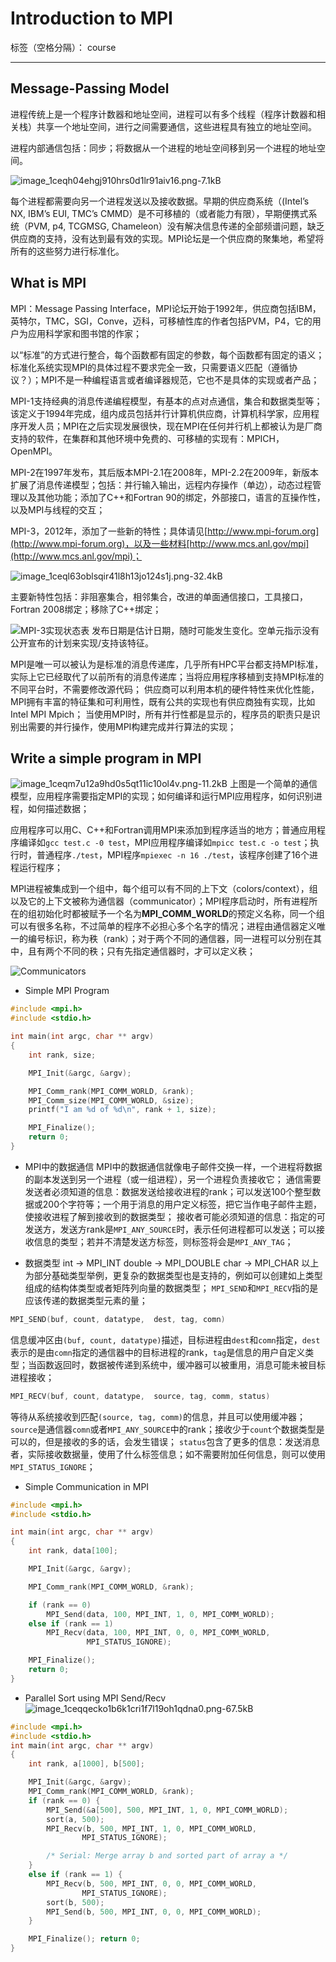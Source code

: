 ﻿# Introduction to MPI

标签（空格分隔）： course

---

## Message-Passing Model

进程传统上是一个程序计数器和地址空间，进程可以有多个线程（程序计数器和相关栈）共享一个地址空间，进行之间需要通信，这些进程具有独立的地址空间。

进程内部通信包括：同步；将数据从一个进程的地址空间移到另一个进程的地址空间。

![image_1ceqh04ehgj910hrs0d1lr91aiv16.png-7.1kB][1]

每个进程都需要向另一个进程发送以及接收数据。早期的供应商系统（(Intel’s NX, IBM’s EUI, TMC’s CMMD）是不可移植的（或者能力有限），早期便携式系统（PVM, p4, TCGMSG, Chameleon）没有解决信息传递的全部频谱问题，缺乏供应商的支持，没有达到最有效的实现。MPI论坛是一个供应商的聚集地，希望将所有的这些努力进行标准化。

## What is MPI

MPI：Message Passing Interface，MPI论坛开始于1992年，供应商包括IBM，英特尔，TMC，SGI，Conve，迈科，可移植性库的作者包括PVM，P4，它的用户为应用科学家和图书馆的作家；

以“标准”的方式进行整合，每个函数都有固定的参数，每个函数都有固定的语义；标准化系统实现MPI的具体过程不要求完全一致，只需要语义匹配（遵循协议？）；MPI不是一种编程语言或者编译器规范，它也不是具体的实现或者产品；

MPI-1支持经典的消息传递编程模型，有基本的点对点通信，集合和数据类型等；该定义于1994年完成，组内成员包括并行计算机供应商，计算机科学家，应用程序开发人员；MPI在之后实现发展很快，现在MPI在任何并行机上都被认为是厂商支持的软件，在集群和其他环境中免费的、可移植的实现有：MPICH，OpenMPI。

MPI-2在1997年发布，其后版本MPI-2.1在2008年，MPI-2.2在2009年，新版本扩展了消息传递模型；包括：并行输入输出，远程内存操作（单边），动态过程管理以及其他功能；添加了C++和Fortran 90的绑定，外部接口，语言的互操作性，以及MPI与线程的交互；

MPI-3，2012年，添加了一些新的特性；具体请见[http://www.mpi-forum.org](http://www.mpi-forum.org)，以及一些材料[http://www.mcs.anl.gov/mpi](http://www.mcs.anl.gov/mpi)；

![image_1ceql63oblsqir41l8h13jo124s1j.png-32.4kB][2]

主要新特性包括：非阻塞集合，相邻集合，改进的单面通信接口，工具接口，Fortran 2008绑定；移除了C++绑定；

![MPI-3实现状态表][3]
发布日期是估计日期，随时可能发生变化。空单元指示没有公开宣布的计划来实现/支持该特征。

MPI是唯一可以被认为是标准的消息传递库，几乎所有HPC平台都支持MPI标准，实际上它已经取代了以前所有的消息传递库；当将应用程序移植到支持MPI标准的不同平台时，不需要修改源代码；
供应商可以利用本机的硬件特性来优化性能，MPI拥有丰富的特征集和可利用性，既有公共的实现也有供应商独有实现，比如Intel MPI Mpich；
当使用MPI时，所有并行性都是显示的，程序员的职责只是识别出需要的并行操作，使用MPI构建完成并行算法的实现；

## Write a simple program in MPI

![image_1ceqm7u12a9hd0s5qt11ic10ol4v.png-11.2kB][4]
上图是一个简单的通信模型，应用程序需要指定MPI的实现；如何编译和运行MPI应用程序，如何识别进程，如何描述数据；

应用程序可以用C、C++和Fortran调用MPI来添加到程序适当的地方；普通应用程序编译如`gcc test.c -0 test`，MPI应用程序编译如`mpicc test.c -o test`；执行时，普通程序`./test`，MPI程序`mpiexec -n 16 ./test`，该程序创建了16个进程运行程序；

MPI进程被集成到一个组中，每个组可以有不同的上下文（colors/context），组以及它的上下文被称为通信器（communicator）；MPI程序启动时，所有进程所在的组初始化时都被赋予一个名为**MPI_COMM_WORLD**的预定义名称，同一个组可以有很多名称，不过简单的程序不必担心多个名字的情况；进程由通信器定义唯一的编号标识，称为秩（rank）；对于两个不同的通信器，同一进程可以分别在其中，且有两个不同的秩；只有先指定通信器时，才可以定义秩；

![Communicators][5]

* Simple MPI Program
```c++
#include <mpi.h>
#include <stdio.h>

int main(int argc, char ** argv)
{
    int rank, size;

    MPI_Init(&argc, &argv);

    MPI_Comm_rank(MPI_COMM_WORLD, &rank);
    MPI_Comm_size(MPI_COMM_WORLD, &size);
    printf("I am %d of %d\n", rank + 1, size);

    MPI_Finalize();
    return 0;
}
```

* MPI中的数据通信
MPI中的数据通信就像电子邮件交换一样，一个进程将数据的副本发送到另一个进程（或一组进程），另一个进程负责接收它；
通信需要发送者必须知道的信息：数据发送给接收进程的rank；可以发送100个整型数据或200个字符等；一个用于消息的用户定义标签，把它当作电子邮件主题，使接收进程了解到接收到的数据类型；
接收者可能必须知道的信息：指定的可发送方，发送方rank是`MPI_ANY_SOURCE`时，表示任何进程都可以发送；可以接收信息的类型；若并不清楚发送方标签，则标签将会是`MPI_ANY_TAG`；

* 数据类型
int -> MPI_INT
double -> MPI_DOUBLE
char -> MPI_CHAR
以上为部分基础类型举例，更复杂的数据类型也是支持的，例如可以创建如上类型组成的结构体类型或者矩阵列向量的数据类型；
`MPI_SEND`和`MPI_RECV`指的是应该传递的数据类型元素的量；

```c++
MPI_SEND(buf, count, datatype,  dest, tag, comn)
```
信息缓冲区由`(buf, count, datatype)`描述，目标进程由`dest`和`comn`指定，`dest`表示的是由`comn`指定的通信器中的目标进程的rank，`tag`是信息的用户自定义类型；当函数返回时，数据被传递到系统中，缓冲器可以被重用，消息可能未被目标进程接收；

```c++
MPI_RECV(buf, count, datatype,  source, tag, comm, status)
```
等待从系统接收到匹配`(source, tag, comm)`的信息，并且可以使用缓冲器；`source`是通信器`comn`或者`MPI_ANY_SOURCE`中的rank；接收少于`count`个数据类型是可以的，但是接收的多的话，会发生错误；
`status`包含了更多的信息：发送消息者，实际接收数据量，使用了什么标签信息；如不需要附加任何信息，则可以使用`MPI_STATUS_IGNORE`；

* Simple Communication in MPI
```c++
#include <mpi.h>
#include <stdio.h>

int main(int argc, char ** argv)
{
    int rank, data[100];

    MPI_Init(&argc, &argv);

    MPI_Comm_rank(MPI_COMM_WORLD, &rank);

    if (rank == 0)
        MPI_Send(data, 100, MPI_INT, 1, 0, MPI_COMM_WORLD);
    else if (rank == 1)
        MPI_Recv(data, 100, MPI_INT, 0, 0, MPI_COMM_WORLD,
                 MPI_STATUS_IGNORE);

    MPI_Finalize();
    return 0;
}
```

* Parallel Sort using MPI Send/Recv
![image_1ceqqecko1b6k1cri1f7l19oh1qdna0.png-67.5kB][6]
```c++
#include <mpi.h>
#include <stdio.h>
int main(int argc, char ** argv)
{
    int rank, a[1000], b[500];

    MPI_Init(&argc, &argv);
    MPI_Comm_rank(MPI_COMM_WORLD, &rank);
    if (rank == 0) {
        MPI_Send(&a[500], 500, MPI_INT, 1, 0, MPI_COMM_WORLD);
        sort(a, 500);
        MPI_Recv(b, 500, MPI_INT, 1, 0, MPI_COMM_WORLD,
				MPI_STATUS_IGNORE);

        /* Serial: Merge array b and sorted part of array a */
    }
    else if (rank == 1) {
        MPI_Recv(b, 500, MPI_INT, 0, 0, MPI_COMM_WORLD,
				MPI_STATUS_IGNORE);
        sort(b, 500);
        MPI_Send(b, 500, MPI_INT, 0, 0, MPI_COMM_WORLD);
    }

    MPI_Finalize(); return 0;
}
```





  [1]: http://static.zybuluo.com/usiege/xis4d6udau6rsr48p3lhukb3/image_1ceqh04ehgj910hrs0d1lr91aiv16.png
  [2]: http://static.zybuluo.com/usiege/i7wcsgdjemeh9vll2c126eww/image_1ceql63oblsqir41l8h13jo124s1j.png
  [3]: http://static.zybuluo.com/usiege/y4r0xasti1jjyuhvlci4mduv/image_1ceqlasei1gus1kso1tsvo7lcek2g.png
  [4]: http://static.zybuluo.com/usiege/bcb9ruqzzxi14nr94brs9kvy/image_1ceqm7u12a9hd0s5qt11ic10ol4v.png
  [5]: http://static.zybuluo.com/usiege/kzu37txtrkvhm4exkb2l4y2l/image_1ceqnkbgc51em0vn6v1ugf1r3b6p.png
  [6]: http://static.zybuluo.com/usiege/ltoaek7ae9dbvaq7fn64qr8t/image_1ceqqecko1b6k1cri1f7l19oh1qdna0.png